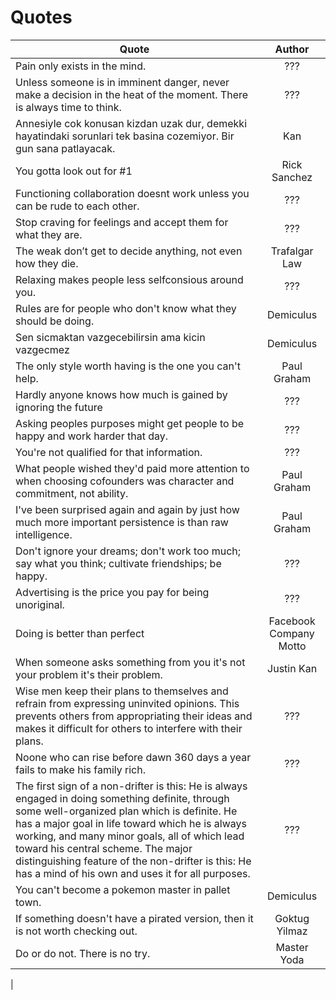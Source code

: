 # Quotes



| Quote        | Author           | 
| ------------- |:-------------:| 
Pain only exists in the mind.|???
Unless someone is in imminent danger, never make a decision in the heat of the moment. There is always time to think.|???
Annesiyle cok konusan kizdan uzak dur, demekki hayatindaki sorunlari tek basina cozemiyor. Bir gun sana patlayacak.|Kan
You gotta look out for #1|Rick Sanchez
Functioning collaboration doesnt work unless you can be rude to each other.|???
Stop craving for feelings and accept them for what they are.|???
The weak don’t get to decide anything, not even how they die.|Trafalgar Law
Relaxing makes people less selfconsious around you.|???
Rules are for people who don't know what they should be doing.|Demiculus
Sen sicmaktan vazgecebilirsin ama kicin vazgecmez|Demiculus
The only style worth having is the one you can't help.|Paul Graham
Hardly anyone knows how much is gained by ignoring the future|???
Asking peoples purposes might get people to be happy and work harder that day.|???
You're not qualified for that information.|???
What people wished they'd paid more attention to when choosing cofounders was character and commitment, not ability.|Paul Graham
I've been surprised again and again by just how much more important persistence is than raw intelligence.|Paul Graham
Don't ignore your dreams; don't work too much; say what you think; cultivate friendships; be happy.|???
Advertising is the price you pay for being unoriginal.|???
Doing is better than perfect|Facebook Company Motto
When someone asks something from you it's not your problem it's their problem.|Justin Kan
Wise men keep their plans to themselves and refrain from expressing uninvited opinions. This prevents others from appropriating their ideas and makes it difficult for others to interfere with their plans.|???
Noone who can rise before dawn 360 days a year fails to make his family rich.|???
The first sign of a non-drifter is this: He is always engaged in doing something definite, through some well-organized plan which is definite. He has a major goal in life toward which he is always working, and many minor goals, all of which lead toward his central scheme. The major distinguishing feature of the non-drifter is this: He has a mind of his own and uses it for all purposes.|???
You can't become a pokemon master in pallet town.|Demiculus
If something doesn't have a pirated version, then it is not worth checking out.|Goktug Yilmaz
Do or do not. There is no try.|Master Yoda
|